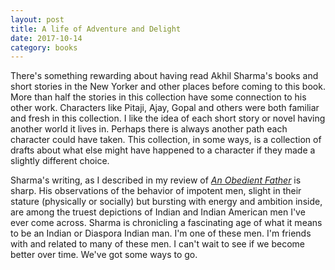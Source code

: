 ```yaml
---
layout: post
title: A life of Adventure and Delight
date: 2017-10-14
category: books
---
```


There's something rewarding about having read Akhil Sharma's books and short stories in the New Yorker and other places before coming to this book. More than half the stories in this collection have some connection to his other work. Characters like Pitaji, Ajay, Gopal and others were both familiar and fresh in this collection. I like the idea of each short story or novel having another world it lives in. Perhaps there is always another path each character could have taken. This collection, in some ways, is a collection of drafts about what else might have happened to a character if they made a slightly different choice. 

Sharma's writing, as I described in my review of <em><a href="https://www.goodreads.com/review/show/1322069503?book_show_action=false&from_review_page=1">An Obedient Father</a></em> is sharp. His observations of the behavior of impotent men, slight in their stature (physically or socially) but bursting with energy and ambition inside, are among the truest depictions of Indian and Indian American men I've ever come across. Sharma is chronicling a fascinating age of what it means to be an Indian or Diaspora Indian man. I'm one of these men. I'm friends with and related to many of these men. I can't wait to see if we become better over time. We've got some ways to go.